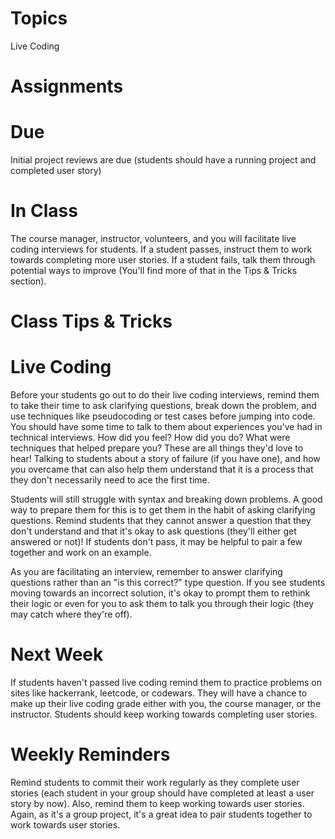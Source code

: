 # Topics
Live Coding

# Assignments
# Due
Initial project reviews are due (students should have a running project and completed user story)
# In Class
The course manager, instructor, volunteers, and you will facilitate live coding interviews for students. If a student passes, instruct them to work towards completing more user stories. If a student fails, talk them through potential ways to improve (You'll find more of that in the Tips & Tricks section).

# Class Tips & Tricks

# Live Coding
Before your students go out to do their live coding interviews, remind them to take their time to ask clarifying questions, break down the problem, and use techniques like pseudocoding or test cases before jumping into code. You should have some time to talk to them about experiences you've had in technical interviews. How did you feel? How did you do? What were techniques that helped prepare you? These are all things they'd love to hear! Talking to students about a story of failure (if you have one), and how you overcame that can also help them understand that it is a process that they don't necessarily need to ace the first time. 

Students will still struggle with syntax and breaking down problems. A good way to prepare them for this is to get them in the habit of asking clarifying questions. Remind students that they cannot answer a question that they don't understand and that it's okay to ask questions (they'll either get answered or not)! If students don't pass, it may be helpful to pair a few together and work on an example.

As you are facilitating an interview, remember to answer clarifying questions rather than an "is this correct?" type question. If you see students moving towards an incorrect solution, it's okay to prompt them to rethink their logic or even for you to ask them to talk you through their logic (they may catch where they're off).


# Next Week
If students haven't passed live coding remind them to practice problems on sites like hackerrank, leetcode, or codewars. They will have a chance to make up their live coding grade either with you, the course manager, or the instructor. Students should keep working towards completing user stories.

# Weekly Reminders
Remind students to commit their work regularly as they complete user stories (each student in your group should have completed at least a user story by now). Also, remind them to keep working towards user stories. Again, as it's a group project, it's a great idea to pair students together to work towards user stories.
	